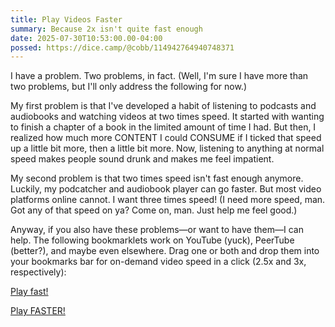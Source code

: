 ```yaml
---
title: Play Videos Faster
summary: Because 2x isn't quite fast enough
date: 2025-07-30T10:53:00.00-04:00
possed: https://dice.camp/@cobb/114942764940748371
---
```


I have a problem. Two problems, in fact. (Well, I'm sure I have more than two problems, but I'll only address the following for now.)

My first problem is that I've developed a habit of listening to podcasts and audiobooks and watching videos at two times speed. It started with wanting to finish a chapter of a book in the limited amount of time I had. But then, I realized how much more CONTENT I could CONSUME if I ticked that speed up a little bit more, then a little bit more. Now, listening to anything at normal speed makes people sound drunk and makes me feel impatient.

My second problem is that two times speed isn't fast enough anymore. Luckily, my podcatcher and audiobook player can go faster. But most video platforms online cannot. I want three times speed! (I need more speed, man. Got any of that speed on ya? Come on, man. Just help me feel good.)

Anyway, if you also have these problems—or want to have them—I can help. The following bookmarklets work on YouTube (yuck), PeerTube (better?), and maybe even elsewhere. Drag one or both and drop them into your bookmarks bar for on-demand video speed in a click (2.5x and 3x, respectively):

<a class="bookmarklet" href="javascript:void%20function(){document.getElementsByTagName(%22video%22)[0].playbackRate=2.5}();">Play fast!</a>

<a class="bookmarklet" href="javascript:void%20function(){document.getElementsByTagName(%22video%22)[0].playbackRate=3}();">Play FASTER!</a>
